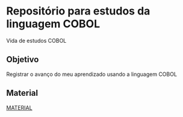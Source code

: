 # Repositório para estudos da linguagem COBOL

Vida de estudos COBOL

## Objetivo

Registrar o avanço do meu aprendizado usando a linguagem COBOL

## Material

[MATERIAL](https://github.com/alura-cursos/cursoopencobol)
